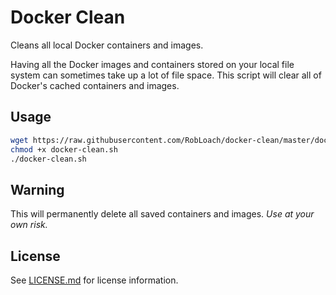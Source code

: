 # Docker Clean

Cleans all local Docker containers and images.

Having all the Docker images and containers stored on your local file system can sometimes take up a lot of file space. This script will clear all of Docker's cached containers and images.


## Usage

``` bash
wget https://raw.githubusercontent.com/RobLoach/docker-clean/master/docker-clean.sh
chmod +x docker-clean.sh
./docker-clean.sh
```

## Warning

This will permanently delete all saved containers and images. *Use at your own risk.*


## License

See [LICENSE.md](LICENSE.md) for license information.
